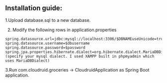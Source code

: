 Installation guide:
-------------------------------------------------------------
1.Upload database.sql to a new database.


2. Modify the following rows in application.properties

```
spring.datasource.url=jdbc:mysql://localhost:3306/$DBNAMEuseUnicode=true&useJDBCCompliantTimezoneShift=true&useLegacyDatetimeCode=false&serverTimezone=Europe/Sofia
spring.datasource.username=$dbusername
spring.datasource.password=$password
spring.jpa.properties.hibernate.dialect=org.hibernate.dialect.MariaDBDialect (specify your mysql dialect. I used XAMPP built in phpmyadmin which uses MariaDBDialect)
```
3.Run com.cloudruid.groceries -> CloudruidApplication as Spring Boot application.
